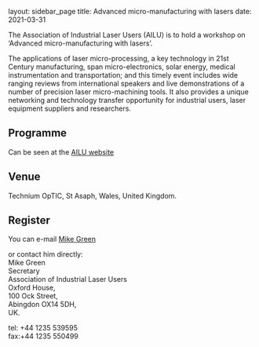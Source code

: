 layout: sidebar_page
title: Advanced micro-manufacturing with lasers
date: 2021-03-31

The Association of Industrial Laser Users (AILU) is to hold a workshop on ‘Advanced micro-manufacturing with lasers’.
<!--break-->
The applications of laser micro-processing, a key technology in 21st Century manufacturing, span micro-electronics, solar energy, medical instrumentation and transportation; and this timely event includes wide ranging reviews from international speakers and live demonstrations of a number of precision laser micro-machining tools. It also provides a unique networking and technology transfer opportunity for industrial users, laser equipment suppliers and researchers.  
    
##  Programme

Can be seen at the [AILU website](http://www.ailu.org.uk/laser_technology/events/2010-10-06/101006advancedmicromanufacturing.html)  
  
##  Venue

Technium OpTIC, St Asaph, Wales, United Kingdom.

##  Register

You can e-mail [Mike Green](mailto:mike@ailu.org.uk)  

or contact him directly:  
Mike Green  
Secretary  
Association of Industrial Laser Users  
Oxford House,  
100 Ock Street,  
Abingdon OX14 5DH,  
UK.  
  
tel: +44 1235 539595  
fax:+44 1235 550499